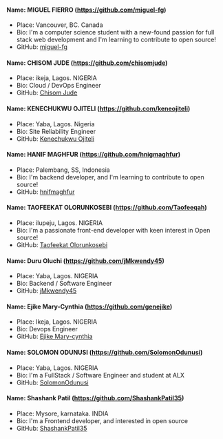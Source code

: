 #### Name: MIGUEL FIERRO (https://github.com/miguel-fg)

- Place: Vancouver, BC. Canada
- Bio: I'm a computer science student with a new-found passion for full stack web development and I'm learning to contribute to open source!
- GitHub: [miguel-fg](https://github.com/miguel-fg)

#### Name: CHISOM JUDE (https://github.com/chisomjude)

- Place: ikeja, Lagos. NIGERIA
- Bio: Cloud / DevOps Engineer
- GitHub: [Chisom Jude](https://github.com/chisomjude)

#### Name: KENECHUKWU OJITELI (https://github.com/keneojiteli)
- Place: Yaba, Lagos. Nigeria
- Bio: Site Reliability Engineer
- GitHub: [Kenechukwu Ojiteli](https://github.com/keneojiteli)

#### Name: HANIF MAGHFUR (https://github.com/hnigmaghfur)

- Place: Palembang, SS, Indonesia
- Bio: I'm backend developer, and I'm learning to contribute to open source!
- GitHub: [hnifmaghfur](https://github.com/hnigmaghfur)

#### Name: TAOFEEKAT OLORUNKOSEBI (https://github.com/Taofeeqah)
- Place: ilupeju, Lagos. NIGERIA
- Bio: I'm a passionate front-end developer with keen interest in Open source!
- GitHub: [Taofeekat Olorunkosebi](https://github.com/Taofeeqah)

#### Name: Duru Oluchi (https://github.com/jMkwendy45)
- Place: Yaba, Lagos. NIGERIA
- Bio: Backend / Software Engineer
- GitHub: [jMkwendy45](https://github.com/jMkwendy45)

#### Name: Ejike Mary-Cynthia (https://github.com/genejike)
- Place: Ikeja, Lagos. NIGERIA
- Bio: Devops Engineer
- GitHub: [Ejike Mary-cynthia](https://github.com/genejike)

#### Name: SOLOMON ODUNUSI (https://github.com/SolomonOdunusi)
- Place: Yaba, Lagos. NIGERIA
- Bio: I'm a FullStack / Software Engineer and student at ALX
- GitHub: [SolomonOdunusi](https://github.com/SolomonOdunusi)

#### Name: Shashank Patil (https://github.com/ShashankPatil35)
- Place: Mysore, karnataka. INDIA
- Bio: I'm a Frontend developer, and interested in open source 
- GitHub: [ShashankPatil35](https://github.com/ShashankPatil35)


